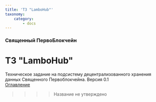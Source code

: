 ```yaml
---
title: 'ТЗ "LamboHub"'
taxonomy:
    category:
        - docs
---
```


### Священный ПервоБлокчейн
# ТЗ "LamboHub"
Техническое задание на подсистему децентрализованного хранения данных Священного Первоблокчейна. Версия 0.1  
[Оглавление](oglavlenie)

>>>> Название не утверждено